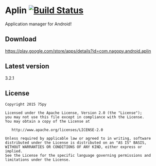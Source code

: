 Aplin [![Build Status](https://travis-ci.org/75py/Aplin.svg?branch=master)](https://travis-ci.org/75py/Aplin)
=====

Application manager for Android!


Download
--------

https://play.google.com/store/apps/details?id=com.nagopy.android.aplin


Latest version
--------------

3.2.1


License
-------

    Copyright 2015 75py

    Licensed under the Apache License, Version 2.0 (the "License");
    you may not use this file except in compliance with the License.
    You may obtain a copy of the License at

       http://www.apache.org/licenses/LICENSE-2.0

    Unless required by applicable law or agreed to in writing, software
    distributed under the License is distributed on an "AS IS" BASIS,
    WITHOUT WARRANTIES OR CONDITIONS OF ANY KIND, either express or implied.
    See the License for the specific language governing permissions and
    limitations under the License.

